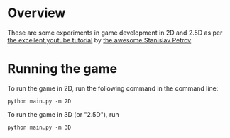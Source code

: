 # Overview

These are some experiments in game development in 2D and 2.5D as per [the excellent youtube tutorial](https://www.youtube.com/watch?v=ECqUrT7IdqQ) by [the awesome  Stanislav Petrov](https://github.com/StanislavPetrovV)

# Running the game

To run the game in 2D, run the following command in the command line:

`python main.py -m 2D`

To run the game in 3D (or "2.5D"), run

`python main.py -m 3D`
